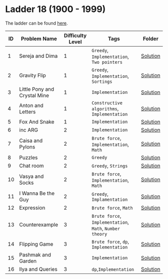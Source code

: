 # Ladder 18 (1900 - 1999)

The ladder can be found [here](https://a2oj.netlify.app/ladder18).

| ID  | Problem Name                 | Difficulty Level | Tags                                                     | Folder             |
| --- | ---------------------------- | ---------------- | -------------------------------------------------------- | ------------------ |
| 1   | Sereja and Dima              | 1                | `Greedy`, `Implementation`, `Two pointers`               | [Solution](./001/) |
| 2   | Gravity Flip                 | 1                | `Greedy`, `Implementation`, `Sortings`                   | [Solution](./002/) |
| 3   | Little Pony and Crystal Mine | 1                | `Implementation`                                         | [Solution](./003/) |
| 4   | Anton and Letters            | 1                | `Constructive algorithms`, `Implementation`              | [Solution](./004/) |
| 5   | Fox And Snake                | 1                | `Implementation`                                         | [Solution](./005/) |
| 6   | inc ARG                      | 2                | `Implementation`                                         | [Solution](./006/) |
| 7   | Caisa and Pylons             | 2                | `Brute force`, `Implementation`, `Math`                  | [Solution](./007/) |
| 8   | Puzzles                      | 2                | `Greedy`                                                 | [Solution](./008/) |
| 9   | Chat room                    | 2                | `Greedy`, `Strings`                                      | [Solution](./009/) |
| 10  | Vasya and Socks              | 2                | `Brute force`, `Implementation`, `Math`                  | [Solution](./010/) |
| 11  | I Wanna Be the Guy           | 2                | `Greedy`, `Implamentation`                               | [Solution](./011/) |
| 12  | Expression                   | 2                | `Brute force`, `Math`                                    | [Solution](./012/) |
| 13  | Counterexample               | 3                | `Brute force`, `Implementation`, `Math`, `Number theory` | [Solution](./013/) |
| 14  | Flipping Game                | 3                | `Brute force`, `dp`, `Implementation`                    | [Solution](./014/) |
| 15  | Pashmak and Garden           | 3                | `Implementation`                                         | [Solution](./015/) |
| 16  | Ilya and Queries             | 3                | `dp`,`Implementation`                                    | [Solution](./16/)  |
